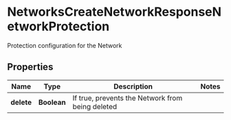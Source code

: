 

# NetworksCreateNetworkResponseNetworkProtection

Protection configuration for the Network

## Properties

| Name | Type | Description | Notes |
|------------ | ------------- | ------------- | -------------|
|**delete** | **Boolean** | If true, prevents the Network from being deleted |  |



